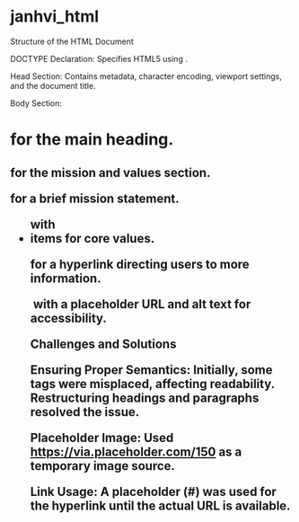 # janhvi_html
Structure of the HTML Document

DOCTYPE Declaration: Specifies HTML5 using <!DOCTYPE html>.

Head Section: Contains metadata, character encoding, viewport settings, and the document title.

Body Section:

<h1> for the main heading.

<h2> for the mission and values section.

<p> for a brief mission statement.

<ul> with <li> items for core values.

<a> for a hyperlink directing users to more information.

<img> with a placeholder URL and alt text for accessibility.

Challenges and Solutions

Ensuring Proper Semantics: Initially, some tags were misplaced, affecting readability. Restructuring headings and paragraphs resolved the issue.

Placeholder Image: Used https://via.placeholder.com/150 as a temporary image source.

Link Usage: A placeholder (#) was used for the hyperlink until the actual URL is available.


